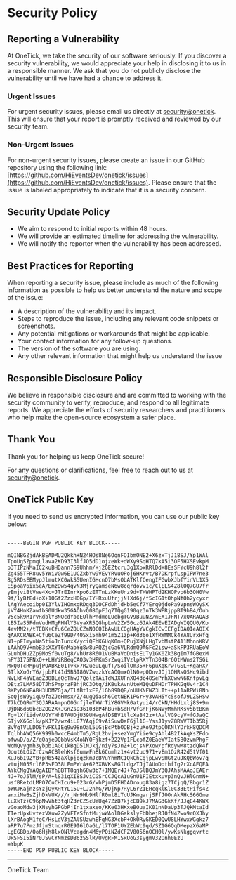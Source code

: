 # Security Policy

## Reporting a Vulnerability

At OneTick, we take the security of our software seriously. If you discover a security vulnerability, we would appreciate your help in disclosing it to us in a responsible manner. We ask that you do not publicly disclose the vulnerability until we have had a chance to address it.

### Urgent Issues

For urgent security issues, please email us directly at [security@onetick](mailto:security@onetick). This will ensure that your report is promptly received and reviewed by our security team.

### Non-Urgent Issues

For non-urgent security issues, please create an issue in our GitHub repository using the following link: [https://github.com/HiEventsDev/onetick/issues](https://github.com/HiEventsDev/onetick/issues). Please ensure that the issue is labeled appropriately to indicate that it is a security concern.

## Security Update Policy

- We aim to respond to initial reports within 48 hours.
- We will provide an estimated timeline for addressing the vulnerability.
- We will notify the reporter when the vulnerability has been addressed.

## Best Practices for Reporting

When reporting a security issue, please include as much of the following information as possible to help us better understand the nature and scope of the issue:

- A description of the vulnerability and its impact.
- Steps to reproduce the issue, including any relevant code snippets or screenshots.
- Any potential mitigations or workarounds that might be applicable.
- Your contact information for any follow-up questions.
- The version of the software you are using.
- Any other relevant information that might help us understand the issue

## Responsible Disclosure Policy

We believe in responsible disclosure and are committed to working with the security community to verify, reproduce, and respond to all legitimate reports. We appreciate the efforts of security researchers and practitioners who help make the open-source ecosystem a safer place.


## Thank You

Thank you for helping us keep OneTick secure!

For any questions or clarifications, feel free to reach out to us at [security@onetick](mailto:security@onetick).

##  OneTick Public Key

If you need to send us encrypted information, you can use our public key below:

```plaintext

-----BEGIN PGP PUBLIC KEY BLOCK-----

mQINBGZjdAkBEADMU2Qkkh+N24HOs8Ne6OqnFOIbmONE2+X6zxTjJ18SJ/Yp1WAl
TpoUgSZpmqLlava2KD93I3lfJO5dD1ojzeWk+dWXy9SqHTQ7kA5i3OF5HXSEvkpM
p3TIPzNMaIC2kuBHDann7S9Uhhm/+j2GEZtcru3g1XpxRRlDd+8EsSFYcU9h8l2f
Zg455TFR8uv5YWiVGw6E1UCZxbYw9VEvYRVuOPoj6HKrvt/B7DKrpfLspIFW7ne3
8g5RDsEEMypJlmutXC0wkS5UenIGHcnO7bMsObATKlfCengIFGwbXJbfYinVL1X5
ESpoaV6ix5eA/EmzDw54gvN3MjryQamseN6w8cqrdovv1c/ClELS4Z8lOQ7GU7fr
yEmjviBtVwe4Xc+JTrEInrXpo6zETTnLzKKuUnz9d+THWHPTd2KHOPvp6b3OH0Vw
9f/1yBfEd+oX+1OGf2ZzxH0Gp/IYHRxuUfrjjNlXd6j/f5cIG1tOhpNfOh2ycyxr
lAgYAecoibp0I3YlVIHOmxgRDgq3DOCFdDhjdHb5eCf7YErq0jdoPa9VpnsWOySX
jVY4HnKZawfbS0Udkw35GAOhvQ08OpFJq7TQgG190qz3nTk3WPRjppBT9hB4/Ouh
V5c5k9M1rVRdblY8NQcdYboEUlhPndmoLUebgTGV9BuuNZ/nEX1JFNT7xQARAQAB
tB5IaS5FdmVudHMgPHNlY3VyaXR5QGhpLmV2ZW50cz6JAk4EEwEIADgWIQQU0/Ko
4evMN2+/tTEBK+Cfu6CeZQUCZmN0CQIbAwULCQgHAgYVCgkICwIEFgIDAQIeAQIX
gAAKCRABK+Cfu6CeZf99D/40Sxi5mh941m5Z1zp+Kd36o1XfRWMMCk4YA8UrxHfq
N1+pFImynWa5tioJnIunxX/yciQFhK6UqK0m+QPujXNjLHgTvbMstP411MhnnKRV
iAAhQ9V+mbB3sXXYT6nMabYg8w8uRQZjcGa6VLRdmQ9AGFc2isw+aSkFP3RUaEoW
GLuhDHuZZp9MoSf0vuTg8/vhUr8R6O1VuBMaVqDnisEUTy1GK0Zk3BgIm7fGBexM
hPY3I75FNxO++LHYiRBeqCAO3v3HPKmSrZwqiTVzlpRXYTn304Br6OtMWns2TSGi
MxQ0TcRMpujPOABKE01Tvkx7R2ueuLqufT/SoilOm35+F6puXqKrwTGSL+KgaHX/
5TlkXoGrY6/jpbFt41dSB5I80VZwqzkYcAOQmxQlN0ep0DnvJOj1QHRsOSHc9ibd
NvLkF4aVEagZ38BLeQcThwJ7QolzTAiTdWJXUFnXO43c48SePrhXCwwN6KnfpvLg
DEtz7LMA58DTJhSPmprzFBhjRC3Otq/iKBukAvnUteM1QuDFHDrTPHKGqUv4r1C4
BKPyO6NPABH3UDMZGja/TlfBt1xEB/lGh89DQB/nUUKNFWZ3LTt++p11aRPWi8Nn
SoQjsW9yiqU9faZJeHmsx/Z/4ugQiash6CetNEK1PGrHy3VAH5Yc5sofJ9LZSHSw
T7kCDQRmY3QJARAAmpnO0GnfjleTXWrTiY8GVMk0atyui4/rCkN/HHdLxlj8S+9m
UjDN6d60bcBZQG2X+JGnZsD36103bP4hBu+bSdH/VfGnFjK6NVyMmhRKsv5btBKm
Fg+lXfiidvAUOYYHhB7AUDjU39UHwgAfDSBV1tlcXa842z+tAvlVG9cyV+fGJaQC
GTjvX6Golk/pKJY2/wz4iL87YAqjG9vAiSuwDaF6jl1G+YssJ1yvZ8RWVTIb35Rj
BvVgTVLLDD8fvFKlIEg9w98nOaL5UGjBcPtbODBj+zuXo9JtpC0KNlYDrkH8QDCM
TqlhhAWQ56K999h0wccE4mbTm5/RgL2bvj+sezYmgYiie9cyAhl4B2IkAqXsZFdo
bfwwD/o/Z/qQajeDQbbVsK4oNYQFjkzf+222Vp1FLcofZ0EaeWYIat5BOzvmPhgF
WcMQvygmh3ybpb1AGC1kBgD5lNJkj/niy7sJnZ+lcjsNPXow/pfRdywM8tzdQk4f
Oout6LOiZrCzwACBlehKsf6umwFnBk6Cumhz1+4vt2uo971+vEm1QzR42d5tVf01
XuJ6bI9ZYB+pRb54zaXlpjqqzkmJcBVuYhmMC1QkChCgjpLwvSHGt2uJKQbWov7q
vtujN05Srl6P3sFO38LFmPWrA+623XBVKs8GILdgzTJjIAUoDothfIg2rXcAEQEA
AYkCNgQYAQgAIBYhBBTT8qjh68w3b7+1MQEr4J+7oJ5lBQJmY3QJAhsMAAoJEAEr
4J+7oJ5lM/sP/A+lS3iqXI8SJviCGSrCCJQcA1uGnU1FIEtxkuvp3nQvJHlGnmN+
usfBRetdLMPO7CuCHIcu9+023rG/whPjmD5FHDADroug83a8igz7TCjqQ/8bgr1Z
oWRJKajnzsYzjOyXHtYL15U+LJ2nhG/WDjNp7RyL6rZ1EHcqklKl0C33EtPifs4Z
arxiNwBsZjhDkVUX///rjNr9Hb9HlfR0ml8iTcUJKmgarjSFfJ0OnAkRHcS66Gme
luXkTz+G96pNwVht3tqHZ3rCZScUeUq47ZzB7kjcEB9kJ7MAG3GkKf/JJqE44KWX
vGoaoMdw3jXNsyhGFGbPjIn1txaxeo/KKe03HKxeBOuaIK01nNDaUp3TJQkMtaId
TIerUpxUvtezVXuw2ZyVFTeSfntMujwWAolDGakslyFbDbejRJ0fN4Zwo9rQXJhy
lXrBAogM1feC/HsLdV3jZAlSUzwhEFqNG3XcbP+Ok0RyGKED0QwU8LHYwxWGgkz7
aRP7u7PmzJfjmStnqrR0E9I6lOaGL/l7TOF1UYZEbWc9qd/SZ1G6QqDMepzX6aMP
LgEGBDp/Qo6Hjh8lxONlVcagdn4M6yPQiNZdCFZV8Q56nOCH0l/ywKsNkggqvrtc
URSFSI5iNr0JSvCYNmzsDB6zSSlR/UvgRFM1SRUoG3sygmV32Onh0EzU
=YbpK
-----END PGP PUBLIC KEY BLOCK-----
```

---

OneTick Team
